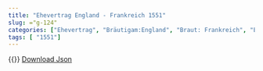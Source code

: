 ```yaml
---
title: "Ehevertrag England - Frankreich 1551"
slug: ="g-124"
categories: ["Ehevertrag", "Bräutigam:England", "Braut: Frankreich", "Eheschließung vollzogen?:Nein", "verschiedenkonfessionelle Ehe?:Ja", "Dynastie Bräutigam:Tudor", "Akteur Bräutigam:Tudor", "Akteur Braut:Valois", "Textbezug?:ja", "Ständisch?:nein", "Ratifikation?:ja", "Sonstiges?:ja", "Bräutigam:England", "Braut: Frankreich"]
tags: [ "1551"]
---
```

<!--more-->
{{<v53>}}
[Download Json](/vertraege/vertrag-124.json)